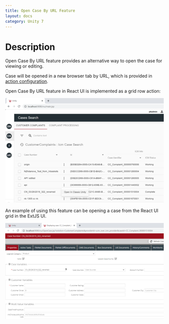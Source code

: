```yaml
---
title: Open Case By URL Feature
layout: docs
category: Unity 7
---
```


# Description

Open Case By URL feature provides an alternative way to open the case for viewing or editing.

Case will be opened in a new browser tab by URL, which is provided in [action configuration](../../configuration/actions/open-by-url.md).

Open Case By URL feature in React UI is implemented as a grid row action:

![open-case-by-url](open-case-by-url/images/open-case-by-url1.png) 

An example of using this feature can be opening a case from the React UI grid in the ExtJS UI.

![open-case-by-url](open-case-by-url/images/open-case-by-url2.png)